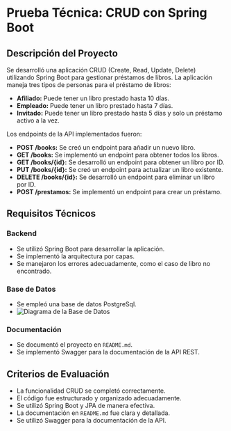 # Prueba Técnica: CRUD con Spring Boot

## Descripción del Proyecto

Se desarrolló una aplicación CRUD (Create, Read, Update, Delete) utilizando Spring Boot para gestionar préstamos de libros. La aplicación maneja tres tipos de personas para el préstamo de libros:

- **Afiliado:** Puede tener un libro prestado hasta 10 días.
- **Empleado:** Puede tener un libro prestado hasta 7 días.
- **Invitado:** Puede tener un libro prestado hasta 5 días y solo un préstamo activo a la vez.

Los endpoints de la API implementados fueron:

- **POST /books:** Se creó un endpoint para añadir un nuevo libro.
- **GET /books:** Se implementó un endpoint para obtener todos los libros.
- **GET /books/{id}:** Se desarrolló un endpoint para obtener un libro por ID.
- **PUT /books/{id}:** Se creó un endpoint para actualizar un libro existente.
- **DELETE /books/{id}:** Se desarrolló un endpoint para eliminar un libro por ID.
- **POST /prestamos:** Se implementó un endpoint para crear un préstamo.

## Requisitos Técnicos

### Backend
- Se utilizó Spring Boot para desarrollar la aplicación.
- Se implementó la arquitectura por capas.
- Se manejaron los errores adecuadamente, como el caso de libro no encontrado.

### Base de Datos
- Se empleó una base de datos PostgreSql.
- ![Diagrama de la Base de Datos](https://danielcontreras205.github.io/assets/titels/DBprestamoLibros.png)

### Documentación
- Se documentó el proyecto en `README.md`.
- Se implementó Swagger para la documentación de la API REST.

## Criterios de Evaluación

- La funcionalidad CRUD se completó correctamente.
- El código fue estructurado y organizado adecuadamente.
- Se utilizó Spring Boot y JPA de manera efectiva.
- La documentación en `README.md` fue clara y detallada.
- Se utilizó Swagger para la documentación de la API.